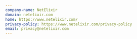 ```yaml
---
company-name: NetElixir
domain: netelixir.com
home: https://www.netelixir.com/
privacy-policy: https://www.netelixir.com/privacy-policy
email: privacy@netelixir.com
---
```




